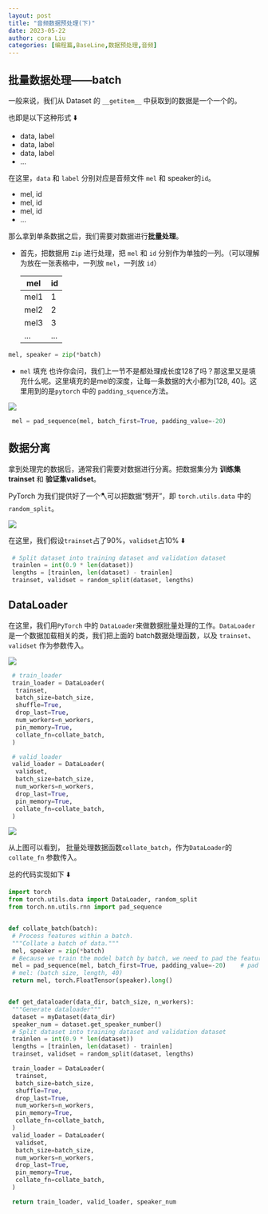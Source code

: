 ```yaml
---
layout: post
title: "音频数据预处理(下)"
date: 2023-05-22
author: cora Liu
categories: [编程篇,BaseLine,数据预处理,音频]
---
```



## 批量数据处理——batch

一般来说，我们从 Dataset 的 `__getitem__` 中获取到的数据是一个一个的。

也即是以下这种形式 ⬇️

- data, label
- data, label
- data, label
- ...

在这里，`data` 和 `label` 分别对应是音频文件 `mel` 和 speaker的`id`。

- mel, id
- mel, id
- mel, id
- ...

那么拿到单条数据之后，我们需要对数据进行**批量处理**。

- 首先，把数据用 `Zip` 进行处理，把 `mel` 和 `id` 分别作为单独的一列。（可以理解为放在一张表格中，一列放 `mel`，一列放 `id`）

    |  mel | id |
    |--|--|
    |mel1| 1|
    |mel2| 2|
    |mel3| 3|
    |...| ...|

```python
mel, speaker = zip(*batch)
```

- `mel` 填充
也许你会问，我们上一节不是都处理成长度128了吗？那这里又是填充什么呢。这里填充的是mel的深度，让每一条数据的大小都为[128, 40]。这里用到的是`pytorch` 中的 `padding_squence`方法。

<img src="/assets/imgs/ai/数据预处理/音频/batch_process.png" />

```python
 mel = pad_sequence(mel, batch_first=True, padding_value=-20)
```

## 数据分离

拿到处理完的数据后，通常我们需要对数据进行分离。把数据集分为 **训练集trainset** 和 **验证集validset**。

PyTorch 为我们提供好了一个🪓可以把数据“劈开”，即 `torch.utils.data` 中的`random_split`。

<img src="/assets/imgs/ai/数据预处理/音频/random_split.png" />

在这里，我们假设`trainset`占了90%，`validset`占10% ⬇️

```python
 # Split dataset into training dataset and validation dataset
 trainlen = int(0.9 * len(dataset))
 lengths = [trainlen, len(dataset) - trainlen]
 trainset, validset = random_split(dataset, lengths)
```

## DataLoader

在这里，我们用`PyTorch` 中的 `DataLoader`来做数据批量处理的工作。`DataLoader`是一个数据加载相关的类，我们把上面的 batch数据处理函数，以及 `trainset`、`validset` 作为参数传入。

<img src="/assets/imgs/ai/数据预处理/音频/dataloader.png" />

```python
 # train_loader
 train_loader = DataLoader(
  trainset,
  batch_size=batch_size,
  shuffle=True,
  drop_last=True,
  num_workers=n_workers,
  pin_memory=True,
  collate_fn=collate_batch,
 )

 # valid_loader
 valid_loader = DataLoader(
  validset,
  batch_size=batch_size,
  num_workers=n_workers,
  drop_last=True,
  pin_memory=True,
  collate_fn=collate_batch,
 )
```

<img src="/assets/imgs/ai/数据预处理/音频/collate_fn.png" style="display:block;"/>



从上图可以看到， 批量处理数据函数`collate_batch`，作为`DataLoader`的`collate_fn` 参数传入。

总的代码实现如下 ⬇️

```python
import torch
from torch.utils.data import DataLoader, random_split
from torch.nn.utils.rnn import pad_sequence


def collate_batch(batch):
 # Process features within a batch.
 """Collate a batch of data."""
 mel, speaker = zip(*batch)
 # Because we train the model batch by batch, we need to pad the features in the same batch to make their lengths the same.
 mel = pad_sequence(mel, batch_first=True, padding_value=-20)    # pad log 10^(-20) which is very small value.
 # mel: (batch size, length, 40)
 return mel, torch.FloatTensor(speaker).long()


def get_dataloader(data_dir, batch_size, n_workers):
 """Generate dataloader"""
 dataset = myDataset(data_dir)
 speaker_num = dataset.get_speaker_number()
 # Split dataset into training dataset and validation dataset
 trainlen = int(0.9 * len(dataset))
 lengths = [trainlen, len(dataset) - trainlen]
 trainset, validset = random_split(dataset, lengths)

 train_loader = DataLoader(
  trainset,
  batch_size=batch_size,
  shuffle=True,
  drop_last=True,
  num_workers=n_workers,
  pin_memory=True,
  collate_fn=collate_batch,
 )
 valid_loader = DataLoader(
  validset,
  batch_size=batch_size,
  num_workers=n_workers,
  drop_last=True,
  pin_memory=True,
  collate_fn=collate_batch,
 )

 return train_loader, valid_loader, speaker_num
```
